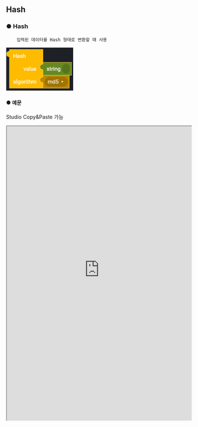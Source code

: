## Hash

### ● Hash

        입력된 데이터를 Hash 형태로 변환할 때 사용

![](../../../img/assets/image%20%2854%29.png)

#### ● 예문

<p class='comment'>Studio Copy&Paste 가능</p>
<iframe
    src="https://d1sxhpvag16wqc.cloudfront.net/v3.1.0/hash/hash"
    width="100%"
    height="800px"
    allow=""
    sandbox="allow-scripts allow-same-origin" />
<div class="display-pdf">
    <p><img src="../../../img/assets/hash_example.png" alt="" /></p>
</div>

#### ● 결과

```text
{
  "result": {
    "hashResult": "6fb0522f54422c3b6bc31ca7e9c1d469f19e2a50d50c9e30a1eee2fd397f5761"
  }
}
```

### ● Hash HMAC

        HMAC 값 생성 후 입력한 알고리즘으로 해쉬값을 출력할 때 사용

![](../../../img/assets/image%20%2870%29.png)

#### ● 예문

<p class='comment'>Studio Copy&Paste 가능</p>
<iframe
    src="https://d1sxhpvag16wqc.cloudfront.net/v3.1.0/hash/hash_hmac"
    width="100%"
    height="800px"
    allow=""
    sandbox="allow-scripts allow-same-origin" />
<div class="display-pdf">
    <p><img src="../../../img/assets/hash_hmac_example.png" alt="" /></p>
</div>

#### ● 결과

```text
{
  "result": {
    "hmacResult": "53626b23aacbc1891e56d5b83cd6977b0881679c3b0295c50aeca339c0d104cc"
  }
}
```

### ● 사용 가능한 알고리즘

|               |                |                 |                |                |
| :------------ | :------------- | :-------------- | :------------- | :------------- |
| **md2**       | **ripemd256**  | **gost**        | **haval128,3** | **haval128,5** |
| **md4**       | **ripemd320**  | **gost-crypto** | **haval160,3** | **haval160,5** |
| **md5**       | **tiger128,3** | **adler32**     | **haval192,3** | **haval192,5** |
| **sha1**      | **tiger160,3** | **crc32**       | **haval224,3** | **haval224,5** |
| **sha224**    | **tiger192,3** | **crc32b**      | **haval256,3** | **haval256,5** |
| **sha256**    | **tiger128,4** | **fnv132**      | **haval128,4** |                |
| **sha384**    | **tiger160,4** | **fnv1a32**     | **haval160,4** |                |
| **sha512**    | **tiger192,4** | **fnv164**      | **haval192,4** |                |
| **ripemd128** | **snefru**     | **fnv1a64**     | **haval224,4** |                |
| **ripemd160** | **snefru256**  | **joaat**       | **haval256,4** |                |
